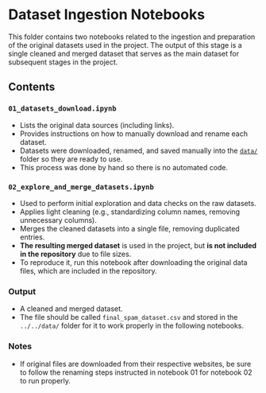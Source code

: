 # Dataset Ingestion Notebooks

This folder contains two notebooks related to the ingestion and preparation of the original datasets used in the project. The output of this stage is a single cleaned and merged dataset that serves as the main dataset for subsequent stages in the project.

## Contents
### `01_datasets_download.ipynb`
- Lists the original data sources (including links).
- Provides instructions on how to manually download and rename each dataset.
- Datasets were downloaded, renamed, and saved manually into the [`data/`](../../data/) folder so they are ready to use.
- This process was done by hand so there is no automated code.

### `02_explore_and_merge_datasets.ipynb`
- Used to perform initial exploration and data checks on the raw datasets.
- Applies light cleaning (e.g., standardizing column names, removing unnecessary columns).
- Merges the cleaned datasets into a single file, removing duplicated entries.
- **The resulting merged dataset** is used in the project, but **is not included in the repository** due to file sizes.
- To reproduce it, run this notebook after downloading the original data files, which are included in the repository.

### Output
- A cleaned and merged dataset.
- The file should be called `final_spam_dataset.csv` and stored in the `../../data/` folder for it to work properly in the following notebooks.

### Notes
- If original files are downloaded from their respective websites, be sure to follow the renaming steps instructed in notebook 01 for notebook 02 to run properly.

